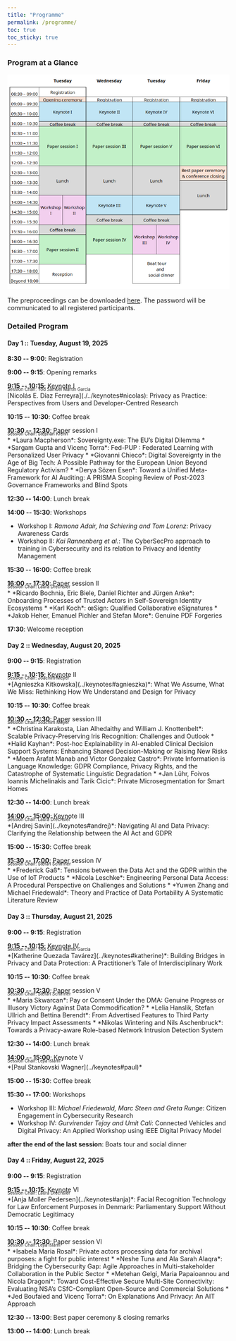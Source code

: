 ```yaml
---
title: "Programme"
permalink: /programme/
toc: true
toc_sticky: true
---
```


### Program at a Glance
![IFIP Summer School 2025 Program](../assets/images/IFIPSC25_program_at_a_glance.png)

The preproceedings can be downloaded [here](../assets/IFIP_SC_2025_preproceedings.zip). The password will be communicated to all registered participants.

### Detailed Program
#### Day 1 :: Tuesday, August 19, 2025
**8:30 -- 9:00**: Registration

**9:00 -- 9:15**: Opening remarks

**9:15 -- 10:15**: Keynote I
<div style="margin-top:-20px; font-size: 70%;">Session Chair: Yod Samuel Martin Garcia</div>
[Nicolás E. Díaz Ferreyra](./../keynotes#nicolas): Privacy as Practice: Perspectives from Users and Developer-Centred Research

**10:15 -- 10:30**: Coffee break

**10:30 -- 12:30**: Paper session I
<div style="margin-top:-20px; font-size: 70%;">Session Chair: Stephan Krenn</div>
* *Laura Macpherson*: Sovereignty.exe: The EU’s Digital Dilemma
* *Sargam Gupta and Vicenç Torra*: Fed-PUP : Federated Learning with Personalized User Privacy
* *Giovanni Chieco*: Digital Sovereignty in the Age of Big Tech: A Possible Pathway for the European Union Beyond Regulatory Activism?
* *Derya Sözen Esen*: Toward a Unified Meta-Framework for AI Auditing: A PRISMA Scoping Review of Post-2023 Governance Frameworks and Blind Spots

**12:30 -- 14:00**: Lunch break

**14:00 -- 15:30**: Workshops
* Workshop I: *Ramona Adair, Ina Schiering and Tom Lorenz*: Privacy Awareness Cards
* Workshop II: *Kai Rannenberg et al.*: The CyberSecPro approach to training in Cybersecurity and its relation to Privacy and Identity Management

**15:30 -- 16:00**: Coffee break

**16:00 -- 17:30**: Paper session II
<div style="margin-top:-20px; font-size: 70%;">Session Chair: Laura Drechsler</div>
* *Ricardo Bochnia, Eric Biele, Daniel Richter and Jürgen Anke*: Onboarding Processes of Trusted Actors in Self-Sovereign Identity Ecosystems
* *Karl Koch*: œSign: Qualified Collaborative eSignatures
* *Jakob Heher, Emanuel Pichler and Stefan More*: Genuine PDF Forgeries

**17:30**: Welcome reception

#### Day 2 :: Wednesday, August 20, 2025
**9:00 -- 9:15**: Registration

**9:15 -- 10:15**: Keynote II
<div style="margin-top:-20px; font-size: 70%;">Session Chair: Joachim Meyer</div>
*[Agnieszka Kitkowska](../keynotes#agnieszka)*: What We Assume, What We Miss: Rethinking How We Understand and Design for Privacy

**10:15 -- 10:30**: Coffee break

**10:30 -- 12:30**: Paper session III
<div style="margin-top:-20px; font-size: 70%;">Session Chair: Joachim Meyer</div>
* *Christina Karakosta, Lian Alhedaithy and William J. Knottenbelt*: Scalable Privacy-Preserving Iris Recognition: Challenges and Outlook
* *Halid Kayhan*: Post-hoc Explainability in AI-enabled Clinical Decision Support Systems: Enhancing Shared Decision-Making or Raising New Risks
* *Meem Arafat Manab and Victor Gonzalez Castro*: Private Information is Language Knowledge: GDPR Compliance, Privacy Rights, and the Catastrophe of Systematic Linguistic Degradation
* *Jan Lühr, Foivos Ioannis Michelinakis and Tarik Cicic*: Private Microsegmentation for Smart Homes

**12:30 -- 14:00**: Lunch break

**14:00 -- 15:00**: Keynote III
<div style="margin-top:-20px; font-size: 70%;">Session Chair: Laura Drechsler</div>
*[Andrej Savin](../keynotes#andrej)*: Navigating AI and Data Privacy: Clarifying the Relationship between the AI Act and GDPR 

**15:00 -- 15:30**: Coffee break

**15:30 -- 17:00**: Paper session IV
<div style="margin-top:-20px; font-size: 70%;">Session Chair: Stefan Schiffner</div>
* *Frederick Gaß*: Tensions between the Data Act and the GDPR within the Use of IoT Products
* *Nicola Leschke*: Engineering Personal Data Access: A Procedural Perspective on Challenges and Solutions
* *Yuwen Zhang and Michael Friedewald*: Theory and Practice of Data Portability A Systematic Literature Review 


#### Day 3 :: Thursday, August 21, 2025
**9:00 -- 9:15**: Registration

**9:15 -- 10:15**: Keynote IV
<div style="margin-top:-20px; font-size: 70%;">Session Chair: Yod Samuel Martin Garcia</div>
*[Katherine Quezada Tavárez](../keynotes#katherine)*: Building Bridges in Privacy and Data Protection: A Practitioner’s Tale of Interdisciplinary Work

**10:15 -- 10:30**: Coffee break

**10:30 -- 12:30**: Paper session V
<div style="margin-top:-20px; font-size: 70%;">Session Chair: Stefan Schiffner</div>
* *Maria Skwarcan*: Pay or Consent Under the DMA: Genuine Progress or Illusory Victory Against Data Commodification?
* *Lelia Hanslik, Stefan Ullrich and Bettina Berendt*: From Advertised Features to Third Party Privacy Impact Assessments
* *Nikolas Wintering and Nils Aschenbruck*: Towards a Privacy-aware Role-based Network Intrusion Detection System

**12:30 -- 14:00**: Lunch break

**14:00 -- 15:00**: Keynote V
<div style="margin-top:-20px; font-size: 70%;">Session Chair: Lejla Islami</div>
*[Paul Stankovski Wagner](../keynotes#paul)*

**15:00 -- 15:30**: Coffee break

**15:30 -- 17:00**: Workshops
* Workshop III: *Michael Friedewald, Marc Steen and Greta Runge*: Citizen Engagement in Cybersecurity Research
* Workshop IV: *Gurvirender Tejay and Umit Cali*: Connected Vehicles and Digital Privacy: An Applied Workshop using IEEE Digital Privacy Model

**after the end of the last session**: Boats tour and social dinner

#### Day 4 :: Friday, August 22, 2025
**9:00 -- 9:15**: Registration

**9:15 -- 10:15**: Keynote VI
<div style="margin-top:-20px; font-size: 70%;">Session Chair: Laura Drechsler</div>
*[Anja Moller Pedersen](../keynotes#anja)*:  Facial Recognition Technology for Law Enforcement Purposes in Denmark: Parliamentary Support Without Democratic Legitimacy

**10:15 -- 10:30**: Coffee break

**10:30 -- 12:30**: Paper session VI
<div style="margin-top:-20px; font-size: 70%;">Session Chair: Lejla Islami</div>
* *Isabela Maria Rosal*: Private actors processing data for archival purposes: a fight for public interest
* *Neshe Tuna and Ala Sarah Alaqra*: Bridging the Cybersecurity Gap: Agile Approaches in Multi-stakeholder Collaboration in the Public Sector
* *Metehan Gelgi, Maria Papaioannou and Nicola Dragoni*: Toward Cost-Effective Secure Multi-Site Connectivity: Evaluating NSA’s CSfC-Compliant Open-Source and Commercial Solutions
* *Jed Boufaied and Vicenç Torra*: On Explanations And Privacy: An AIT Approach

**12:30 -- 13:00**: Best paper ceremony & closing remarks

**13:00 -- 14:00**: Lunch break


